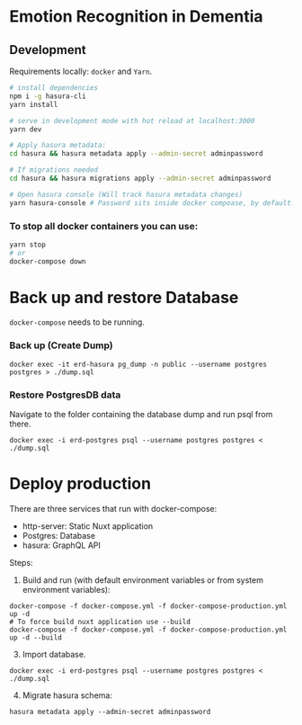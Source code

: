 # Emotion Recognition in Dementia

## Development

Requirements locally: `docker` and `Yarn`.

```bash
# install dependencies
npm i -g hasura-cli
yarn install

# serve in development mode with hot reload at localhost:3000
yarn dev

# Apply hasura metadata: 
cd hasura && hasura metadata apply --admin-secret adminpassword

# If migrations needed 
cd hasura && hasura migrations apply --admin-secret adminpassword

# Open hasura console (Will track hasura metadata changes)
yarn hasura-console # Password sits inside docker compoase, by default: 'adminpassword'
```
### To stop all docker containers you can use:
```bash
yarn stop
# or
docker-compose down
```

# Back up and restore Database

`docker-compose` needs to be running.

### Back up (Create Dump)

```shell
docker exec -it erd-hasura pg_dump -n public --username postgres postgres > ./dump.sql
```
### Restore PostgresDB data
Navigate to the folder containing the database dump and run psql from there.
```shell
docker exec -i erd-postgres psql --username postgres postgres < ./dump.sql
```


# Deploy production
There are three services that run with docker-compose:

- http-server: Static Nuxt application
- Postgres: Database
- hasura: GraphQL API

Steps:

1. Build and run (with default environment variables or from system environment variables):
```shell
docker-compose -f docker-compose.yml -f docker-compose-production.yml up -d
# To force build nuxt application use --build
docker-compose -f docker-compose.yml -f docker-compose-production.yml up -d --build
```
3. Import database.
 ```shell
 docker exec -i erd-postgres psql --username postgres postgres < ./dump.sql
 ```
4. Migrate hasura schema:
```shell
hasura metadata apply --admin-secret adminpassword
```
   
